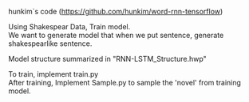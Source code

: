 hunkim`s code (https://github.com/hunkim/word-rnn-tensorflow)


Using Shakespear Data, Train model.  
We want to generate model that when we put sentence, generate shakespearlike sentence.  


Model structure summarized in "RNN-LSTM_Structure.hwp"  


To train, implement train.py  
After training, Implement Sample.py to sample the 'novel' from training model.
